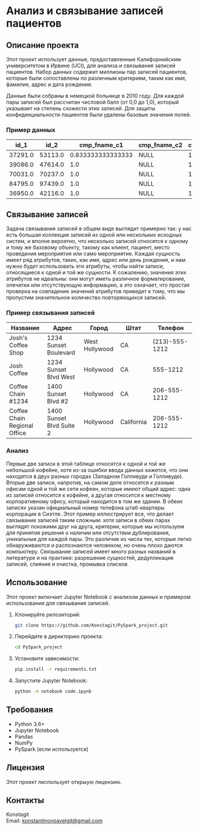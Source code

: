 
# Анализ и связывание записей пациентов

## Описание проекта

Этот проект использует данные, предоставленные Калифорнийским университетом в Ирвине (UCI), для анализа и связывания записей пациентов. Набор данных содержит миллионы пар записей пациентов, которые были сопоставлены по различным критериям, таким как имя, фамилия, адрес и дата рождения.

Данные были собраны в немецкой больнице в 2010 году. Для каждой пары записей был рассчитан числовой балл (от 0,0 до 1,0), который указывает на степень схожести этих записей. Для защиты конфиденциальности пациентов были удалены базовые значения полей.


### Пример данных

|   id_1 |   id_2 | cmp_fname_c1       | cmp_fname_c2 | cmp_lname_c1 | cmp_lname_c2 | cmp_sex | cmp_bd | cmp_bm | cmp_by | cmp_plz | is_match |
|--------|--------|--------------------|--------------|--------------|--------------|---------|--------|--------|--------|---------|----------|
| 37291.0| 53113.0| 0.833333333333333  | NULL         | 1.0          | NULL         | 1.0     | 1.0    | 1.0    | 1.0    | 0.0     | true     |
| 39086.0| 47614.0| 1.0                | NULL         | 1.0          | NULL         | 1.0     | 1.0    | 1.0    | 1.0    | 1.0     | true     |
| 70031.0| 70237.0| 1.0                | NULL         | 1.0          | NULL         | 1.0     | 1.0    | 1.0    | 1.0    | 1.0     | true     |
| 84795.0| 97439.0| 1.0                | NULL         | 1.0          | NULL         | 1.0     | 1.0    | 1.0    | 1.0    | 1.0     | true     |
| 36950.0| 42116.0| 1.0                | NULL         | 1.0          | 1.0          | 1.0     | 1.0    | 1.0    | 1.0    | 1.0     | true     |

## Связывание записей

Задача связывания записей в общем виде выглядит примерно так: у нас есть большая коллекция записей из одной или нескольких исходных систем, и вполне вероятно, что несколько записей относятся к одному и тому же базовому объекту, такому как клиент, пациент, место проведения мероприятия или само мероприятие. Каждая сущность имеет ряд атрибутов, таких, как имя, адрес или день рождения, и нам нужно будет использовать эти атрибуты, чтобы найти записи, относящиеся к одной и той же сущности. К сожалению, значения этих атрибутов не идеальны: они могут иметь различное форматирование, опечатки или отсутствующую информацию, а это означает, что простая проверка на совпадение значений атрибутов приведет к тому, что мы пропустим значительное количество повторяющихся записей. 

### Пример связывания записей

| Название                   | Адрес                     | Город         | Штат       | Телефон      |
|----------------------------|---------------------------|---------------|------------|--------------|
| Josh's Coffee Shop         | 1234 Sunset Boulevard     | West Hollywood| CA         | (213)-555-1212|
| Josh Coffee                | 1234 Sunset Blvd West     | Hollywood     | CA         | 555-1212     |
| Coffee Chain #1234         | 1400 Sunset Blvd #2       | Hollywood     | CA         | 206-555-1212 |
| Coffee Chain Regional Office| 1400 Sunset Blvd Suite 2 | Hollywood     | California | 206-555-1212 |

### Анализ

Первые две записи в этой таблице относятся к одной и той же небольшой кофейне, хотя из-за ошибки ввода данных кажется, что они находятся в двух разных городах (Западном Голливуде и Голливуде). Вторые две записи, напротив, на самом деле относятся к разным офисам одной и той же сети кофеен, которые имеют общий адрес: одна из записей относится к кофейне, а другая относится к местному корпоративному офису, который находится в том же здании. В обеих записях указан официальный номер телефона штаб-квартиры корпорации в Сиэтле.
Этот пример иллюстрирует все, что делает связывание записей таким сложным: хотя записи в обеих парах выглядят похожими друг на друга, критерии, которые мы используем для принятия решения о наличии или отсутствии дублирования, уникальные для каждой пары. Это различие из числа тех, которые легко обнаруживаются и распознаются человеком, но очень плохо даются компьютеру.
Связывание записей имеет много разных названий в литературе и на практике: разрешение сущностей, дедупликация записей, слияние и очистка, промывка списков

## Использование

Этот проект включает Jupyter Notebook с анализом данных и примером использования для связывания записей.

1. Клонируйте репозиторий:
    ```sh
    git clone https://github.com/Konstagit/PySpark_project.git
    ```
2. Перейдите в директорию проекта:
    ```sh
    cd PySpark_project
    ```
3. Установите зависимости:
    ```sh
    pip install -r requirements.txt
    ```
4. Запустите Jupyter Notebook:
    ```sh
    python -m notebook code.ipynb
    ```

## Требования

- Python 3.6+
- Jupyter Notebook
- Pandas
- NumPy
- PySpark (если используется)

## Лицензия

Этот проект лиспользует открыую лицензию.

## Контакты

Konstagit  
Email: [konstantinovpavelgit@gmail.com](mailto:konstantinovpavelgit@gmail.com)
